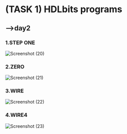 # (TASK 1) HDLbits programs
## -->day2

### 1.STEP ONE
![Screenshot (20)](https://github.com/user-attachments/assets/040c114a-3bd4-4cdc-9ad4-fa941fe6a1ef)

### 2.ZERO
![Screenshot (21)](https://github.com/user-attachments/assets/03658707-a5b0-4f0b-8123-4aa74b9304c2)

### 3.WIRE
![Screenshot (22)](https://github.com/user-attachments/assets/c1dc9004-d449-4262-8f5e-c73bf2c85822)

### 4.WIRE4
![Screenshot (23)](https://github.com/user-attachments/assets/d7ce248a-f4aa-45cd-8a14-a7a0f3a2f8ea)




